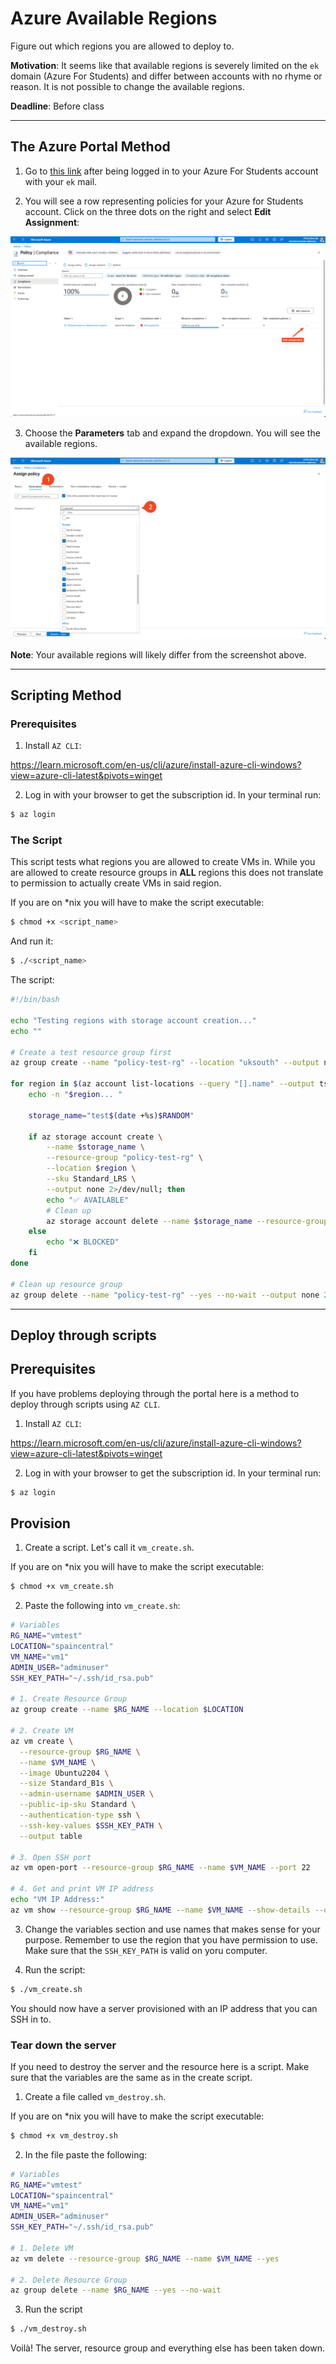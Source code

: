 # Azure Available Regions

Figure out which regions you are allowed to deploy to.

**Motivation**: It seems like that available regions is severely limited on the `ek` domain (Azure For Students) and differ between accounts with no rhyme or reason. It is not possible to change the available regions.

**Deadline**: Before class

---

## The Azure Portal Method

1. Go to [this link](https://portal.azure.com/#view/Microsoft_Azure_Policy/PolicyMenuBlade/~/Compliance) after being logged in to your Azure For Students account with your `ek` mail.

2. You will see a row representing policies for your Azure for Students account. Click on the three dots on the right and select **Edit Assignment**:

<img src="./assets_azure_available_regions/01._policy_compliance.png" alt="policy compliance azure for students">

3. Choose the **Parameters** tab and expand the dropdown. You will see the available regions.

<img src="./assets_azure_available_regions/02._assign_policy.png" alt="azure for students available regions">

**Note**: Your available regions will likely differ from the screenshot above.

---

## Scripting Method

### Prerequisites

1. Install `AZ CLI`:

https://learn.microsoft.com/en-us/cli/azure/install-azure-cli-windows?view=azure-cli-latest&pivots=winget

2. Log in with your browser to get the subscription id. In your terminal run:

```bash
$ az login
```

### The Script

This script tests what regions you are allowed to create VMs in. While you are allowed to create resource groups in **ALL** regions this does not translate to permission to actually create VMs in said region.

If you are on *nix you will have to make the script executable:

```bash
$ chmod +x <script_name>
```

And run it:

```bash
$ ./<script_name>
```

The script:

```bash
#!/bin/bash

echo "Testing regions with storage account creation..."
echo ""

# Create a test resource group first
az group create --name "policy-test-rg" --location "uksouth" --output none 2>/dev/null

for region in $(az account list-locations --query "[].name" --output tsv); do
    echo -n "$region... "
    
    storage_name="test$(date +%s)$RANDOM"
    
    if az storage account create \
        --name $storage_name \
        --resource-group "policy-test-rg" \
        --location $region \
        --sku Standard_LRS \
        --output none 2>/dev/null; then
        echo "✅ AVAILABLE"
        # Clean up
        az storage account delete --name $storage_name --resource-group "policy-test-rg" --yes --output none 2>/dev/null
    else
        echo "❌ BLOCKED"
    fi
done

# Clean up resource group
az group delete --name "policy-test-rg" --yes --no-wait --output none 2>/dev/null
```

---

## Deploy through scripts

## Prerequisites

If you have problems deploying through the portal here is a method to deploy through scripts using `AZ CLI`.

1. Install `AZ CLI`:

https://learn.microsoft.com/en-us/cli/azure/install-azure-cli-windows?view=azure-cli-latest&pivots=winget

2. Log in with your browser to get the subscription id. In your terminal run:

```bash
$ az login
```

## Provision

1. Create a script. Let's call it `vm_create.sh`. 

If you are on *nix you will have to make the script executable:

```bash
$ chmod +x vm_create.sh
```

2. Paste the following into `vm_create.sh`:


```bash
# Variables
RG_NAME="vmtest"
LOCATION="spaincentral"
VM_NAME="vm1"
ADMIN_USER="adminuser"
SSH_KEY_PATH="~/.ssh/id_rsa.pub"
 
# 1. Create Resource Group
az group create --name $RG_NAME --location $LOCATION
 
# 2. Create VM
az vm create \
  --resource-group $RG_NAME \
  --name $VM_NAME \
  --image Ubuntu2204 \
  --size Standard_B1s \
  --admin-username $ADMIN_USER \
  --public-ip-sku Standard \
  --authentication-type ssh \
  --ssh-key-values $SSH_KEY_PATH \
  --output table
 
# 3. Open SSH port
az vm open-port --resource-group $RG_NAME --name $VM_NAME --port 22

# 4. Get and print VM IP address
echo "VM IP Address:"
az vm show --resource-group $RG_NAME --name $VM_NAME --show-details --query publicIps --output tsv
```

3. Change the variables section and use names that makes sense for your purpose. Remember to use the region that you have permission to use. Make sure that the `SSH_KEY_PATH` is valid on yoru computer.

4. Run the script:

```bash
$ ./vm_create.sh
```

You should now have a server provisioned with an IP address that you can SSH in to.

### Tear down the server

If you need to destroy the server and the resource here is a script. Make sure that the variables are the same as in the create script.

1. Create a file called `vm_destroy.sh`.

If you are on *nix you will have to make the script executable:

```bash
$ chmod +x vm_destroy.sh
```

2. In the file paste the following:

```bash
# Variables
RG_NAME="vmtest"
LOCATION="spaincentral"
VM_NAME="vm1"
ADMIN_USER="adminuser"
SSH_KEY_PATH="~/.ssh/id_rsa.pub"

# 1. Delete VM
az vm delete --resource-group $RG_NAME --name $VM_NAME --yes

# 2. Delete Resource Group
az group delete --name $RG_NAME --yes --no-wait
```

3. Run the script

```bash
$ ./vm_destroy.sh
```

Voilà! The server, resource group and everything else has been taken down.




